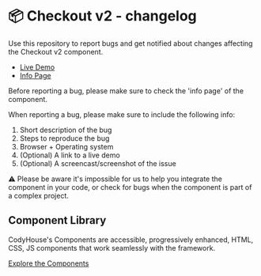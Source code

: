 # 📦 Checkout v2 - changelog

Use this repository to report bugs and get notified about changes affecting the Checkout v2 component.

- [Live Demo](https://codyhouse.co/ds/components/app/checkout-v2)
- [Info Page](https://codyhouse.co/ds/components/info/checkout-v2)

Before reporting a bug, please make sure to check the 'info page' of the component. 

When reporting a bug, please make sure to include the following info:

1. Short description of the bug
2. Steps to reproduce the bug
3. Browser + Operating system
4. (Optional) A link to a live demo
5. (Optional) A screencast/screenshot of the issue

⚠️ Please be aware it's impossible for us to help you integrate the component in your code, or check for bugs when the component is part of a complex project.

## Component Library

CodyHouse's Components are accessible, progressively enhanced, HTML, CSS, JS components that work seamlessly with the framework.

[Explore the Components](https://codyhouse.co/ds/components)
